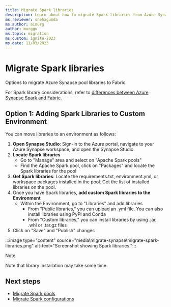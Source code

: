 ```yaml
---
title: Migrate Spark libraries
description: Learn about how to migrate Spark libraries from Azure Synapse Spark to Fabric.
ms.reviewer: snehagunda
ms.author: aimurg
author: murggu
ms.topic: migration
ms.custom: ignite-2023
ms.date: 11/03/2023
---
```


# Migrate Spark libraries

Options to migrate Azure Synapse pool libraries to Fabric.

For Spark library considerations, refer to [differences between Azure Synapse Spark and Fabric](NEEDLINK).

## Option 1: Adding Spark Libraries to Custom Environment

You can move libraries to an environment as follows:

1.	**Open Synapse Studio**: Sign-in to the Azure portal, navigate to your Azure Synapse workspace, and open the Synapse Studio.
1.	**Locate Spark libraries**
    * Go to "Manage" area and select on "Apache Spark pools"
    * Find the Apache Spark pool, click on "Packages" and locate the Spark libraries for the pool
1.	**Get Spark libraries**: Locate the requirements.txt, environment.yml, or workspace packages installed in the pool. Get the list of installed libraries on the pool.
1.	Once you have Spark libraries, **add custom Spark libraries to the Environment**
    * Within the Environment, go to "Libraries" and add libraries
        * From "Public libraries," you can upload an .yml file. You can also install libraries using PyPI and Conda
        * From "Custom libraries," you can install libraries by using .jar, .whl or .tar.gz files
1.	Click on "Save" and "Publish" changes

:::image type="content" source="media\migrate-synapse\migrate-spark-libraries.png" alt-text="Screenshot showing Spark libraries.":::

> [!NOTE]
> Note that library installation may take some time.

## Next steps

- [Migrate Spark pools](migrate-synapse-spark-pools.md)
- [Migrate Spark configurations](migrate-synapse-spark-configurations.md)